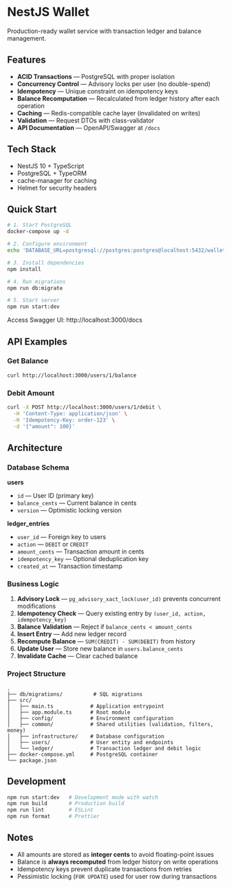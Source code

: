 # NestJS Wallet

Production-ready wallet service with transaction ledger and balance management.

## Features

- **ACID Transactions** — PostgreSQL with proper isolation
- **Concurrency Control** — Advisory locks per user (no double-spend)
- **Idempotency** — Unique constraint on idempotency keys
- **Balance Recomputation** — Recalculated from ledger history after each operation
- **Caching** — Redis-compatible cache layer (invalidated on writes)
- **Validation** — Request DTOs with class-validator
- **API Documentation** — OpenAPI/Swagger at `/docs`

## Tech Stack

- NestJS 10 + TypeScript
- PostgreSQL + TypeORM
- cache-manager for caching
- Helmet for security headers

## Quick Start

```bash
# 1. Start PostgreSQL
docker-compose up -d

# 2. Configure environment
echo 'DATABASE_URL=postgresql://postgres:postgres@localhost:5432/wallet' > .env

# 3. Install dependencies
npm install

# 4. Run migrations
npm run db:migrate

# 5. Start server
npm run start:dev
```

Access Swagger UI: http://localhost:3000/docs

## API Examples

### Get Balance
```bash
curl http://localhost:3000/users/1/balance
```

### Debit Amount
```bash
curl -X POST http://localhost:3000/users/1/debit \
  -H 'Content-Type: application/json' \
  -H 'Idempotency-Key: order-123' \
  -d '{"amount": 100}'
```

## Architecture

### Database Schema

**users**
- `id` — User ID (primary key)
- `balance_cents` — Current balance in cents
- `version` — Optimistic locking version

**ledger_entries**
- `user_id` — Foreign key to users
- `action` — `DEBIT` or `CREDIT`
- `amount_cents` — Transaction amount in cents
- `idempotency_key` — Optional deduplication key
- `created_at` — Transaction timestamp

### Business Logic

1. **Advisory Lock** — `pg_advisory_xact_lock(user_id)` prevents concurrent modifications
2. **Idempotency Check** — Query existing entry by `(user_id, action, idempotency_key)`
3. **Balance Validation** — Reject if `balance_cents < amount_cents`
4. **Insert Entry** — Add new ledger record
5. **Recompute Balance** — `SUM(CREDIT) - SUM(DEBIT)` from history
6. **Update User** — Store new balance in `users.balance_cents`
7. **Invalidate Cache** — Clear cached balance

### Project Structure

```
.
├── db/migrations/          # SQL migrations
├── src/
│   ├── main.ts            # Application entrypoint
│   ├── app.module.ts      # Root module
│   ├── config/            # Environment configuration
│   ├── common/            # Shared utilities (validation, filters, money)
│   ├── infrastructure/    # Database configuration
│   ├── users/             # User entity and endpoints
│   └── ledger/            # Transaction ledger and debit logic
├── docker-compose.yml     # PostgreSQL container
└── package.json
```

## Development

```bash
npm run start:dev   # Development mode with watch
npm run build       # Production build
npm run lint        # ESLint
npm run format      # Prettier
```

## Notes

- All amounts are stored as **integer cents** to avoid floating-point issues
- Balance is **always recomputed** from ledger history on write operations
- Idempotency keys prevent duplicate transactions from retries
- Pessimistic locking (`FOR UPDATE`) used for user row during transactions
